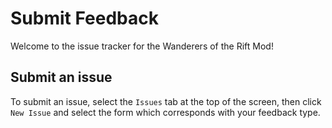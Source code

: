 # Submit Feedback
Welcome to the issue tracker for the Wanderers of the Rift Mod! 

## Submit an issue
To submit an issue, select the `Issues` tab at the top of the screen, then click `New Issue` and select the form which corresponds with your feedback type.
